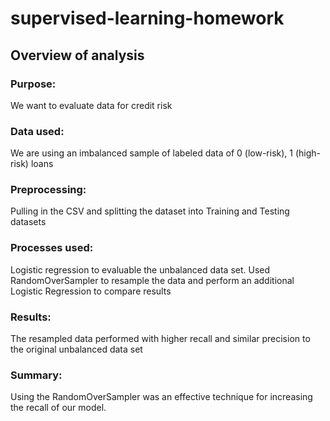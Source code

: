 # supervised-learning-homework

## Overview of analysis
### Purpose: 
We want to evaluate data for credit risk

### Data used:
We are using an imbalanced sample of labeled data of 0 (low-risk), 1 (high-risk) loans

### Preprocessing: 
Pulling in the CSV and splitting the dataset into Training and Testing datasets

### Processes used: 
Logistic regression to evaluable the unbalanced data set. Used RandomOverSampler to resample the data and perform an additional Logistic Regression to compare results

### Results: 
The resampled data performed with higher recall and similar precision to the original unbalanced data set

### Summary:
Using the RandomOverSampler was an effective technique for increasing the recall of our model.
